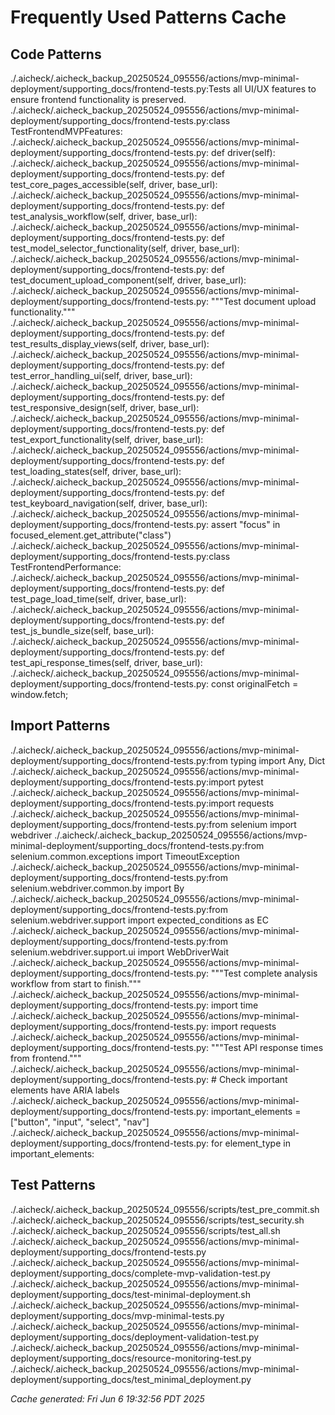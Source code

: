 # Frequently Used Patterns Cache

## Code Patterns
./.aicheck/.aicheck_backup_20250524_095556/actions/mvp-minimal-deployment/supporting_docs/frontend-tests.py:Tests all UI/UX features to ensure frontend functionality is preserved.
./.aicheck/.aicheck_backup_20250524_095556/actions/mvp-minimal-deployment/supporting_docs/frontend-tests.py:class TestFrontendMVPFeatures:
./.aicheck/.aicheck_backup_20250524_095556/actions/mvp-minimal-deployment/supporting_docs/frontend-tests.py:    def driver(self):
./.aicheck/.aicheck_backup_20250524_095556/actions/mvp-minimal-deployment/supporting_docs/frontend-tests.py:    def test_core_pages_accessible(self, driver, base_url):
./.aicheck/.aicheck_backup_20250524_095556/actions/mvp-minimal-deployment/supporting_docs/frontend-tests.py:    def test_analysis_workflow(self, driver, base_url):
./.aicheck/.aicheck_backup_20250524_095556/actions/mvp-minimal-deployment/supporting_docs/frontend-tests.py:    def test_model_selector_functionality(self, driver, base_url):
./.aicheck/.aicheck_backup_20250524_095556/actions/mvp-minimal-deployment/supporting_docs/frontend-tests.py:    def test_document_upload_component(self, driver, base_url):
./.aicheck/.aicheck_backup_20250524_095556/actions/mvp-minimal-deployment/supporting_docs/frontend-tests.py:        """Test document upload functionality."""
./.aicheck/.aicheck_backup_20250524_095556/actions/mvp-minimal-deployment/supporting_docs/frontend-tests.py:    def test_results_display_views(self, driver, base_url):
./.aicheck/.aicheck_backup_20250524_095556/actions/mvp-minimal-deployment/supporting_docs/frontend-tests.py:    def test_error_handling_ui(self, driver, base_url):
./.aicheck/.aicheck_backup_20250524_095556/actions/mvp-minimal-deployment/supporting_docs/frontend-tests.py:    def test_responsive_design(self, driver, base_url):
./.aicheck/.aicheck_backup_20250524_095556/actions/mvp-minimal-deployment/supporting_docs/frontend-tests.py:    def test_export_functionality(self, driver, base_url):
./.aicheck/.aicheck_backup_20250524_095556/actions/mvp-minimal-deployment/supporting_docs/frontend-tests.py:    def test_loading_states(self, driver, base_url):
./.aicheck/.aicheck_backup_20250524_095556/actions/mvp-minimal-deployment/supporting_docs/frontend-tests.py:    def test_keyboard_navigation(self, driver, base_url):
./.aicheck/.aicheck_backup_20250524_095556/actions/mvp-minimal-deployment/supporting_docs/frontend-tests.py:        assert "focus" in focused_element.get_attribute("class")
./.aicheck/.aicheck_backup_20250524_095556/actions/mvp-minimal-deployment/supporting_docs/frontend-tests.py:class TestFrontendPerformance:
./.aicheck/.aicheck_backup_20250524_095556/actions/mvp-minimal-deployment/supporting_docs/frontend-tests.py:    def test_page_load_time(self, driver, base_url):
./.aicheck/.aicheck_backup_20250524_095556/actions/mvp-minimal-deployment/supporting_docs/frontend-tests.py:    def test_js_bundle_size(self, base_url):
./.aicheck/.aicheck_backup_20250524_095556/actions/mvp-minimal-deployment/supporting_docs/frontend-tests.py:    def test_api_response_times(self, driver, base_url):
./.aicheck/.aicheck_backup_20250524_095556/actions/mvp-minimal-deployment/supporting_docs/frontend-tests.py:            const originalFetch = window.fetch;

## Import Patterns  
./.aicheck/.aicheck_backup_20250524_095556/actions/mvp-minimal-deployment/supporting_docs/frontend-tests.py:from typing import Any, Dict
./.aicheck/.aicheck_backup_20250524_095556/actions/mvp-minimal-deployment/supporting_docs/frontend-tests.py:import pytest
./.aicheck/.aicheck_backup_20250524_095556/actions/mvp-minimal-deployment/supporting_docs/frontend-tests.py:import requests
./.aicheck/.aicheck_backup_20250524_095556/actions/mvp-minimal-deployment/supporting_docs/frontend-tests.py:from selenium import webdriver
./.aicheck/.aicheck_backup_20250524_095556/actions/mvp-minimal-deployment/supporting_docs/frontend-tests.py:from selenium.common.exceptions import TimeoutException
./.aicheck/.aicheck_backup_20250524_095556/actions/mvp-minimal-deployment/supporting_docs/frontend-tests.py:from selenium.webdriver.common.by import By
./.aicheck/.aicheck_backup_20250524_095556/actions/mvp-minimal-deployment/supporting_docs/frontend-tests.py:from selenium.webdriver.support import expected_conditions as EC
./.aicheck/.aicheck_backup_20250524_095556/actions/mvp-minimal-deployment/supporting_docs/frontend-tests.py:from selenium.webdriver.support.ui import WebDriverWait
./.aicheck/.aicheck_backup_20250524_095556/actions/mvp-minimal-deployment/supporting_docs/frontend-tests.py:        """Test complete analysis workflow from start to finish."""
./.aicheck/.aicheck_backup_20250524_095556/actions/mvp-minimal-deployment/supporting_docs/frontend-tests.py:        import time
./.aicheck/.aicheck_backup_20250524_095556/actions/mvp-minimal-deployment/supporting_docs/frontend-tests.py:        import requests
./.aicheck/.aicheck_backup_20250524_095556/actions/mvp-minimal-deployment/supporting_docs/frontend-tests.py:        """Test API response times from frontend."""
./.aicheck/.aicheck_backup_20250524_095556/actions/mvp-minimal-deployment/supporting_docs/frontend-tests.py:        # Check important elements have ARIA labels
./.aicheck/.aicheck_backup_20250524_095556/actions/mvp-minimal-deployment/supporting_docs/frontend-tests.py:        important_elements = ["button", "input", "select", "nav"]
./.aicheck/.aicheck_backup_20250524_095556/actions/mvp-minimal-deployment/supporting_docs/frontend-tests.py:        for element_type in important_elements:

## Test Patterns
./.aicheck/.aicheck_backup_20250524_095556/scripts/test_pre_commit.sh
./.aicheck/.aicheck_backup_20250524_095556/scripts/test_security.sh
./.aicheck/.aicheck_backup_20250524_095556/scripts/test_all.sh
./.aicheck/.aicheck_backup_20250524_095556/actions/mvp-minimal-deployment/supporting_docs/frontend-tests.py
./.aicheck/.aicheck_backup_20250524_095556/actions/mvp-minimal-deployment/supporting_docs/complete-mvp-validation-test.py
./.aicheck/.aicheck_backup_20250524_095556/actions/mvp-minimal-deployment/supporting_docs/test-minimal-deployment.sh
./.aicheck/.aicheck_backup_20250524_095556/actions/mvp-minimal-deployment/supporting_docs/mvp-minimal-tests.py
./.aicheck/.aicheck_backup_20250524_095556/actions/mvp-minimal-deployment/supporting_docs/deployment-validation-test.py
./.aicheck/.aicheck_backup_20250524_095556/actions/mvp-minimal-deployment/supporting_docs/resource-monitoring-test.py
./.aicheck/.aicheck_backup_20250524_095556/actions/mvp-minimal-deployment/supporting_docs/test_minimal_deployment.py

*Cache generated: Fri Jun  6 19:32:56 PDT 2025*
